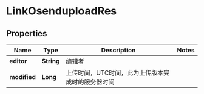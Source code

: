 # LinkOsenduploadRes

## Properties
Name | Type | Description | Notes
------------ | ------------- | ------------- | -------------
**editor** | **String** | 编辑者 | 
**modified** | **Long** | 上传时间，UTC时间，此为上传版本完成时的服务器时间 | 
